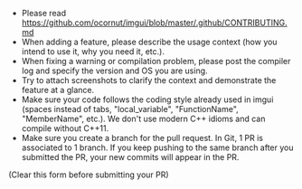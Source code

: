 - Please read https://github.com/ocornut/imgui/blob/master/.github/CONTRIBUTING.md
- When adding a feature, please describe the usage context (how you intend to use it, why you need it, etc.).
- When fixing a warning or compilation problem, please post the compiler log and specify the version and OS you are using.
- Try to attach screenshots to clarify the context and demonstrate the feature at a glance.
- Make sure your code follows the coding style already used in imgui (spaces instead of tabs, "local_variable", "FunctionName", "MemberName", etc.). We don't use modern C++ idioms and can compile without C++11.
- Make sure you create a branch for the pull request. In Git, 1 PR is associated to 1 branch. If you keep pushing to the same branch after you submitted the PR, your new commits will appear in the PR.

(Clear this form before submitting your PR)
